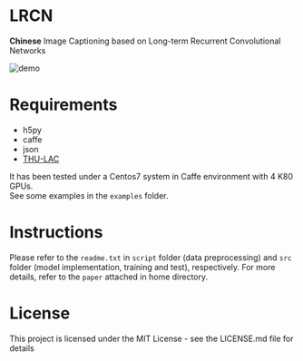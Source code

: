 # LRCN
**Chinese** Image Captioning based on Long-term Recurrent Convolutional Networks  

![demo](https://github.com/kimmo1019/LRCN/example/LRCN_model.png)



# Requirements
- h5py
- caffe
- json
- [THU-LAC](http://thulac.thunlp.org/)  


It has been tested under a Centos7 system in Caffe environment with 4 K80 GPUs.  
See some examples in the `examples` folder.

# Instructions
Please refer to the `readme.txt` in `script` folder (data preprocessing) and `src` folder (model implementation, training and test), respectively. For more details, refer to the `paper` attached in home directory.

# License
This project is licensed under the MIT License - see the LICENSE.md file for details



